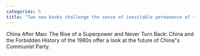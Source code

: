 ```yaml
---
categories: h
title: "Two new books challenge the sense of inevitable permanence of the Chinese party state"
---
```

China After Mao: The Rise of a Superpower and Never Turn Back: China and the Forbidden History of the 1980s offer a look at the future of China"s Communist Party.